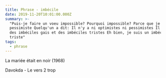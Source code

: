 ```yaml
---
title: Phrase - imbécile
date: 2019-11-20T10:01:00.000Z
summary: >-
  "Puis-je faire un voeu impossible? Pourquoi impossible? Parce que je suis
  pessimiste Quelqu'un a dit: Il n'y a ni optimistes ni pessimistes Il n'y a que
  des imbéciles gais et des imbéciles tristes Eh bien, je suis un imbécile
  triste"
tags:
  - phrase
---
```

La mariée était en noir (1968)

Davokda - Le vers 2 trop
